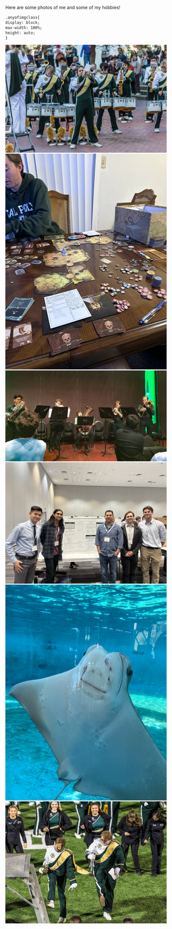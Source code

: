 

Here are some photos of me and some of my hobbies!

```
.anyofimgclass{
display: block;
max-width: 100%;
height: auto;
}
```

<img src="static/assets/img/trumpet_solo_1.jpg" alt="drawing" class="anyofimgclass" title="I was a section leader for the Cal Poly Mustang Band. This is me playing a solo for our performance at the Lunar New Year parade in San Francisco."/>

<img src="static/assets/img/gloomhaven.jpg" alt="drawing" class="anyofimgclass" title="One of the larger board games I like to play with my friends called Gloomhaven."/>

<img src="static/assets/img/brass_quintet.JPG" alt="drawing" class="anyofimgclass" title="Me alongside the Cal Poly brass quintet performing Anthony DiLorenzo's *Fire Dance*."/>

<img src="static/assets/img/jmm_poster.jpg" alt="drawing" class="anyofimgclass" title="My research group, research advisor and me and presenting our work at the 2024 JMM conference in San Francisco."/>

<img src="static/assets/img/ray.jpg" alt="drawing" class="anyofimgclass" title="A cute Ray I saw at the Aquarium of the Pacific in Long Beach."/>

<img src="static/assets/img/me_and_nick_mustang_band.JPG" alt="drawing" class="anyofimgclass" title="This is me and a friend furiously dancing during one of our Mustang Band postgame performances."/>